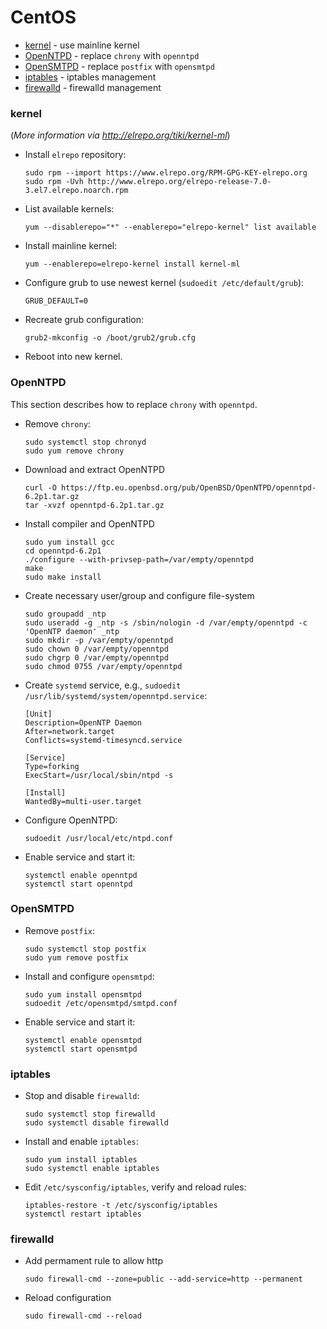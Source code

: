 # CentOS
- [kernel](#kernel) - use mainline kernel  
- [OpenNTPD](#openntpd) - replace `chrony` with `openntpd`  
- [OpenSMTPD](#opensmtpd) - replace `postfix` with `opensmtpd`  
- [iptables](#iptables) - iptables management  
- [firewalld](#firewalld) - firewalld management

### kernel
(_More information via http://elrepo.org/tiki/kernel-ml_)

* Install `elrepo` repository:
  ```
  sudo rpm --import https://www.elrepo.org/RPM-GPG-KEY-elrepo.org
  sudo rpm -Uvh http://www.elrepo.org/elrepo-release-7.0-3.el7.elrepo.noarch.rpm
  ```

* List available kernels:
  ```
  yum --disablerepo="*" --enablerepo="elrepo-kernel" list available
  ```

* Install mainline kernel:
  ```
  yum --enablerepo=elrepo-kernel install kernel-ml
  ```

* Configure grub to use newest kernel (`sudoedit /etc/default/grub`):
  ```
  GRUB_DEFAULT=0
  ```
  
* Recreate grub configuration:
  ```
  grub2-mkconfig -o /boot/grub2/grub.cfg
  ```

* Reboot into new kernel.


### OpenNTPD
This section describes how to replace `chrony` with `openntpd`.

* Remove `chrony`:
  ```
  sudo systemctl stop chronyd
  sudo yum remove chrony
  ```

* Download and extract OpenNTPD
   ```
   curl -O https://ftp.eu.openbsd.org/pub/OpenBSD/OpenNTPD/openntpd-6.2p1.tar.gz
   tar -xvzf openntpd-6.2p1.tar.gz
   ```

* Install compiler and OpenNTPD
  ```
  sudo yum install gcc
  cd openntpd-6.2p1
  ./configure --with-privsep-path=/var/empty/openntpd
  make
  sudo make install
  ```

* Create necessary user/group and configure file-system
  ```
  sudo groupadd _ntp
  sudo useradd -g _ntp -s /sbin/nologin -d /var/empty/openntpd -c 'OpenNTP daemon' _ntp
  sudo mkdir -p /var/empty/openntpd
  sudo chown 0 /var/empty/openntpd
  sudo chgrp 0 /var/empty/openntpd
  sudo chmod 0755 /var/empty/openntpd
  ```

* Create `systemd` service, e.g., `sudoedit /usr/lib/systemd/system/openntpd.service`:
  ```
  [Unit]
  Description=OpenNTP Daemon
  After=network.target
  Conflicts=systemd-timesyncd.service
  
  [Service]
  Type=forking
  ExecStart=/usr/local/sbin/ntpd -s
  
  [Install]
  WantedBy=multi-user.target
  ```

* Configure OpenNTPD:
  ```
  sudoedit /usr/local/etc/ntpd.conf
  ```

* Enable service and start it:
  ```
  systemctl enable openntpd
  systemctl start openntpd
  ```

### OpenSMTPD
* Remove `postfix`:
  ```
  sudo systemctl stop postfix
  sudo yum remove postfix
  ```
  
* Install and configure `opensmtpd`:
  ```
  sudo yum install opensmtpd
  sudoedit /etc/opensmtpd/smtpd.conf
  ```

* Enable service and start it:
  ```
  systemctl enable opensmtpd
  systemctl start opensmtpd
  ```

### iptables
* Stop and disable `firewalld`:  
  ```
  sudo systemctl stop firewalld
  sudo systemctl disable firewalld
  ```

* Install and enable `iptables`:
  ```
  sudo yum install iptables
  sudo systemctl enable iptables
  ```

* Edit `/etc/sysconfig/iptables`, verify and reload rules:
  ```
  iptables-restore -t /etc/sysconfig/iptables
  systemctl restart iptables
  ```

### firewalld

* Add permament rule to allow http
  ```
  sudo firewall-cmd --zone=public --add-service=http --permanent
  ```
  
* Reload configuration
  ```
  sudo firewall-cmd --reload
  ```
